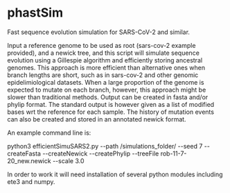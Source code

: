 # phastSim
Fast sequence evolution simulation for SARS-CoV-2 and similar.

Input a reference genome to be used as root (sars-cov-2 example provided), and a newick tree, and this script will simulate sequence evolution using a Gillespie algorithm and efficiently storing ancestral genomes.
This approach is more efficient than alternative ones when branch lengths are short, such as in sars-cov-2 and other genomic epidelimiological datasets.
When a large proportion of the genome is expected to mutate on each branch, however, this approach might be slower than traditional methods.
Output can be created in fasta and/or phylip format. 
The standard output is however given as a list of modified bases wrt the reference for each sample.
The history of mutation events can also be created and stored in an annotated newick format.

An example command line is:

python3 efficientSimuSARS2.py --path /simulations_folder/ --seed 7 --createFasta --createNewick --createPhylip --treeFile rob-11-7-20_new.newick --scale 3.0

In order to work it will need installation of several python modules including ete3 and numpy.
